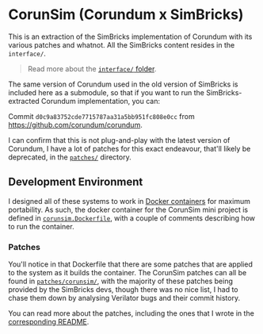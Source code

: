 # CorunSim (Corundum x SimBricks)

This is an extraction of the SimBricks implementation of Corundum with its various patches and whatnot. All the SimBricks content resides in the `interface/`.

>Read more about the [`interface/` folder](./interface/README.md).

The same version of Corundum used in the old version of SimBricks is included here as a submodule, so that if you want to run the SimBricks-extracted Corundum implementation, you can:

Commit `d0c9a83752cde7715787aa31a5bb951fc808e0cc` from https://github.com/corundum/corundum.

I can confirm that this is not plug-and-play with the latest version of Corundum, I have a lot of patches for this exact endeavour, that'll likely be deprecated, in the [`patches/`](../../containers/patches/) directory.

## Development Environment

I designed all of these systems to work in [Docker containers](https://www.docker.com/resources/what-container/) for maximum portability. As such, the docker container for the CorunSim mini project is defined in [`corunsim.Dockerfile`](../../containers/corunsim.Dockerfile), with a couple of comments describing how to run the container.

### Patches

You'll notice in that Dockerfile that there are some patches that are applied to the system as it builds the container. The CorunSim patches can all be found in [`patches/corunsim/`](../../containers/patches/corunsim/), with the majority of these patches being provided by the SimBricks devs, though there was no nice list, I had to chase them down by analysing Verilator bugs and their commit history.

You can read more about the patches, including the ones that I wrote in the [corresponding README](../../containers/patches/README.md).
